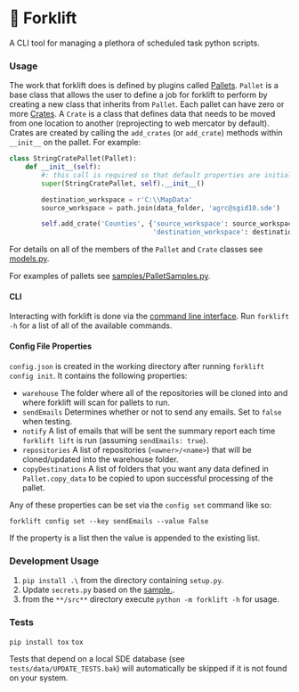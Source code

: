 🚜 Forklift
===================================
A CLI tool for managing a plethora of scheduled task python scripts.

### Usage
The work that forklift does is defined by plugins called [Pallets](src/forklift/models.py). `Pallet` is a base class that allows the user to define a job for forklift to perform by creating a new class that inherits from `Pallet`. Each pallet can have zero or more [Crates](src/forklift/models.py). A `Crate` is a class that defines data that needs to be moved from one location to another (reprojecting to web mercator by default). Crates are created by calling the `add_crates` (or `add_crate`) methods within `__init__` on the pallet. For example:
```python
class StringCratePallet(Pallet):
    def __init__(self):
        #: this call is required so that default properties are initialized
        super(StringCratePallet, self).__init__()

        destination_workspace = r'C:\\MapData'
        source_workspace = path.join(data_folder, 'agrc@sgid10.sde')

        self.add_crate('Counties', {'source_workspace': source_workspace,
                                    'destination_workspace': destination_workspace})
```
For details on all of the members of the `Pallet` and `Crate` classes see [models.py](src/forklift/models.py).

For examples of pallets see [samples/PalletSamples.py](samples/PalletSamples.py).

#### CLI
Interacting with forklift is done via the [command line interface](src/forklift/cli.py). Run `forklift -h` for a list of all of the available commands.

#### Config File Properties
`config.json` is created in the working directory after running `forklift config init`. It contains the following properties:
- `warehouse` The folder where all of the repositories will be cloned into and where forklift will scan for pallets to run.
- `sendEmails` Determines whether or not to send any emails. Set to `false` when testing.
- `notify` A list of emails that will be sent the summary report each time `forklift lift` is run (assuming `sendEmails: true`).
- `repositories` A list of repositories (`<owner>/<name>`) that will be cloned/updated into the warehouse folder.
- `copyDestinations` A list of folders that you want any data defined in `Pallet.copy_data` to be copied to upon successful processing of the pallet.

Any of these properties can be set via the `config set` command like so:
```
forklift config set --key sendEmails --value False
```
If the property is a list then the value is appended to the existing list.

### Development Usage
1. `pip install .\` from the directory containing `setup.py`.
1. Update `secrets.py` based on the [sample.](/src/forklift/secrets_sample.py).
1. from the `**/src**` directory execute `python -m forklift -h` for usage.

### Tests
`pip install tox`
`tox`

Tests that depend on a local SDE database (see `tests/data/UPDATE_TESTS.bak`) will automatically be skipped if it is not found on your system.
